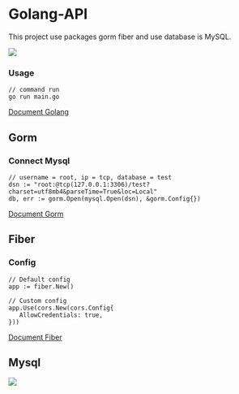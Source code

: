 # Golang-API

This project use packages gorm fiber and use database is MySQL. 

<img src="https://drive.google.com/uc?id=11wXLcPIqGoljJuyVU2qwolvZscMTblVq" />

### Usage
```golang
// command run
go run main.go
```
[Document Golang](https://go.dev/doc/)

## Gorm
### Connect Mysql

 ```golang
// username = root, ip = tcp, database = test
dsn := "root:@tcp(127.0.0.1:3306)/test?charset=utf8mb4&parseTime=True&loc=Local"
db, err := gorm.Open(mysql.Open(dsn), &gorm.Config{})
```
[Document Gorm](https://gorm.io/docs/)

## Fiber

### Config
 ```golang
// Default config
app := fiber.New()

// Custom config
app.Use(cors.New(cors.Config{
	AllowCredentials: true,
}))
```
[Document Fiber](https://docs.gofiber.io/)

## Mysql
![](https://labs.mysql.com/common/logos/mysql-logo.svg?v2)

